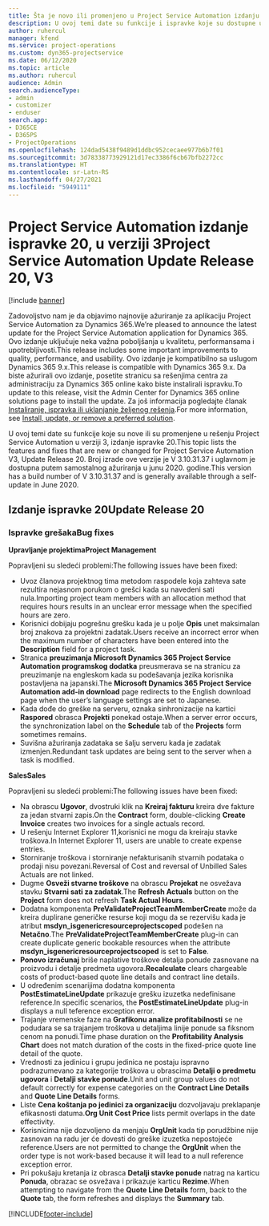 ```yaml
---
title: Šta je novo ili promenjeno u Project Service Automation izdanju ispravke 20 u verziji 3
description: U ovoj temi date su funkcije i ispravke koje su dostupne u Project Service Automation izdanju ispravke 20 u verziji 3
author: ruhercul
manager: kfend
ms.service: project-operations
ms.custom: dyn365-projectservice
ms.date: 06/12/2020
ms.topic: article
ms.author: ruhercul
audience: Admin
search.audienceType:
- admin
- customizer
- enduser
search.app:
- D365CE
- D365PS
- ProjectOperations
ms.openlocfilehash: 124dad5438f9489d1ddbc952cecaee977b6b7f01
ms.sourcegitcommit: 3d78338773929121d17ec3386f6cb67bfb2272cc
ms.translationtype: HT
ms.contentlocale: sr-Latn-RS
ms.lasthandoff: 04/27/2021
ms.locfileid: "5949111"
---
```

# <a name="project-service-automation-update-release-20-v3"></a><span data-ttu-id="fcc42-103">Project Service Automation izdanje ispravke 20, u verziji 3</span><span class="sxs-lookup"><span data-stu-id="fcc42-103">Project Service Automation Update Release 20, V3</span></span>

[!include [banner](../includes/psa-now-project-operations.md)]

<span data-ttu-id="fcc42-104">Zadovoljstvo nam je da objavimo najnovije ažuriranje za aplikaciju Project Service Automation za Dynamics 365.</span><span class="sxs-lookup"><span data-stu-id="fcc42-104">We’re pleased to announce the latest update for the Project Service Automation application for Dynamics 365.</span></span> <span data-ttu-id="fcc42-105">Ovo izdanje uključuje neka važna poboljšanja u kvalitetu, performansama i upotrebljivosti.</span><span class="sxs-lookup"><span data-stu-id="fcc42-105">This release includes some important improvements to quality, performance, and usability.</span></span> <span data-ttu-id="fcc42-106">Ovo izdanje je kompatibilno sa uslugom Dynamics 365 9.x.</span><span class="sxs-lookup"><span data-stu-id="fcc42-106">This release is compatible with Dynamics 365 9.x.</span></span> <span data-ttu-id="fcc42-107">Da biste ažurirali ovo izdanje, posetite stranicu sa rešenjima centra za administraciju za Dynamics 365 online kako biste instalirali ispravku.</span><span class="sxs-lookup"><span data-stu-id="fcc42-107">To update to this release, visit the Admin Center for Dynamics 365 online solutions page to install the update.</span></span> <span data-ttu-id="fcc42-108">Za još informacija pogledajte članak [Instaliranje, ispravka ili uklanjanje željenog rešenja](/power-platform/admin/install-remove-preferred-solution).</span><span class="sxs-lookup"><span data-stu-id="fcc42-108">For more information, see [Install, update, or remove a preferred solution](/power-platform/admin/install-remove-preferred-solution).</span></span>

<span data-ttu-id="fcc42-109">U ovoj temi date su funkcije koje su nove ili su promenjene u rešenju Project Service Automation u verziji 3, izdanje ispravke 20.</span><span class="sxs-lookup"><span data-stu-id="fcc42-109">This topic lists the features and fixes that are new or changed for Project Service Automation V3, Update Release 20.</span></span> <span data-ttu-id="fcc42-110">Broj izrade ove verzije je V 3.10.31.37 i uglavnom je dostupna putem samostalnog ažuriranja u junu 2020. godine.</span><span class="sxs-lookup"><span data-stu-id="fcc42-110">This version has a build number of V 3.10.31.37 and is generally available through a self-update in June 2020.</span></span>

## <a name="update-release-20"></a><span data-ttu-id="fcc42-111">Izdanje ispravke 20</span><span class="sxs-lookup"><span data-stu-id="fcc42-111">Update Release 20</span></span>

### <a name="bug-fixes"></a><span data-ttu-id="fcc42-112">Ispravke grešaka</span><span class="sxs-lookup"><span data-stu-id="fcc42-112">Bug fixes</span></span>

<span data-ttu-id="fcc42-113">**Upravljanje projektima**</span><span class="sxs-lookup"><span data-stu-id="fcc42-113">**Project Management**</span></span>

<span data-ttu-id="fcc42-114">Popravljeni su sledeći problemi:</span><span class="sxs-lookup"><span data-stu-id="fcc42-114">The following issues have been fixed:</span></span>

- <span data-ttu-id="fcc42-115">Uvoz članova projektnog tima metodom raspodele koja zahteva sate rezultira nejasnom porukom o grešci kada su navedeni sati nula.</span><span class="sxs-lookup"><span data-stu-id="fcc42-115">Importing project team members with an allocation method that requires hours results in an unclear error message when the specified hours are zero.</span></span>
- <span data-ttu-id="fcc42-116">Korisnici dobijaju pogrešnu grešku kada je u polje **Opis** unet maksimalan broj znakova za projektni zadatak.</span><span class="sxs-lookup"><span data-stu-id="fcc42-116">Users receive an incorrect error when the maximum number of characters have been entered into the **Description** field for a project task.</span></span>
- <span data-ttu-id="fcc42-117">Stranica **preuzimanja Microsoft Dynamics 365 Project Service Automation programskog dodatka** preusmerava se na stranicu za preuzimanje na engleskom kada su podešavanja jezika korisnika postavljena na japanski.</span><span class="sxs-lookup"><span data-stu-id="fcc42-117">The **Microsoft Dynamics 365 Project Service Automation add-in download** page redirects to the English download page when the user’s language settings are set to Japanese.</span></span>
- <span data-ttu-id="fcc42-118">Kada dođe do greške na serveru, oznaka sinhronizacije na kartici **Raspored** obrasca **Projekti** ponekad ostaje.</span><span class="sxs-lookup"><span data-stu-id="fcc42-118">When a server error occurs, the synchronization label on the **Schedule** tab of the **Projects** form sometimes remains.</span></span>
- <span data-ttu-id="fcc42-119">Suvišna ažuriranja zadataka se šalju serveru kada je zadatak izmenjen.</span><span class="sxs-lookup"><span data-stu-id="fcc42-119">Redundant task updates are being sent to the server when a task is modified.</span></span>

<span data-ttu-id="fcc42-120">**Sales**</span><span class="sxs-lookup"><span data-stu-id="fcc42-120">**Sales**</span></span>

<span data-ttu-id="fcc42-121">Popravljeni su sledeći problemi:</span><span class="sxs-lookup"><span data-stu-id="fcc42-121">The following issues have been fixed:</span></span>

- <span data-ttu-id="fcc42-122">Na obrascu **Ugovor**, dvostruki klik na **Kreiraj fakturu** kreira dve fakture za jedan stvarni zapis.</span><span class="sxs-lookup"><span data-stu-id="fcc42-122">On the **Contract** form, double-clicking **Create Invoice** creates two invoices for a single actuals record.</span></span>
- <span data-ttu-id="fcc42-123">U rešenju Internet Explorer 11,korisnici ne mogu da kreiraju stavke troškova.</span><span class="sxs-lookup"><span data-stu-id="fcc42-123">In Internet Explorer 11, users are unable to create expense entries.</span></span>
- <span data-ttu-id="fcc42-124">Storniranje troškova i storniranje nefakturisanih stvarnih podataka o prodaji nisu povezani.</span><span class="sxs-lookup"><span data-stu-id="fcc42-124">Reversal of Cost and reversal of Unbilled Sales Actuals are not linked.</span></span>
- <span data-ttu-id="fcc42-125">Dugme **Osveži stvarne troškove** na obrascu **Projekat** ne osvežava stavku **Stvarni sati za zadatak**.</span><span class="sxs-lookup"><span data-stu-id="fcc42-125">The **Refresh Actuals** button on the **Project** form does not refresh **Task Actual Hours**.</span></span>
- <span data-ttu-id="fcc42-126">Dodatna komponenta **PreValidateProjectTeamMemberCreate** može da kreira duplirane generičke resurse koji mogu da se rezervišu kada je atribut **msdyn_isgenericresourceprojectscoped** podešen na **Netačno**.</span><span class="sxs-lookup"><span data-stu-id="fcc42-126">The **PreValidateProjectTeamMemberCreate** plug-in can create duplicate generic bookable resources when the attribute **msdyn_isgenericresourceprojectscoped** is set to **False**.</span></span>
- <span data-ttu-id="fcc42-127">**Ponovo izračunaj** briše naplative troškove detalja ponude zasnovane na proizvodu i detalje predmeta ugovora.</span><span class="sxs-lookup"><span data-stu-id="fcc42-127">**Recalculate** clears chargeable costs of product-based quote line details and contract line details.</span></span>
- <span data-ttu-id="fcc42-128">U određenim scenarijima dodatna komponenta **PostEstimateLineUpdate** prikazuje grešku izuzetka nedefinisane reference.</span><span class="sxs-lookup"><span data-stu-id="fcc42-128">In specific scenarios, the **PostEstimateLineUpdate** plug-in displays a null teference exception error.</span></span>
- <span data-ttu-id="fcc42-129">Trajanje vremenske faze na **Grafikonu analize profitabilnosti** se ne podudara se sa trajanjem troškova u detaljima linije ponude sa fiksnom cenom na ponudi.</span><span class="sxs-lookup"><span data-stu-id="fcc42-129">Time phase duration on the **Profitability Analysis Chart** does not match duration of the costs in the fixed-price quote line detail of the quote.</span></span>
- <span data-ttu-id="fcc42-130">Vrednosti za jedinicu i grupu jedinica ne postaju ispravno podrazumevano za kategorije troškova u obrascima **Detalji o predmetu ugovora** i **Detalji stavke ponude**.</span><span class="sxs-lookup"><span data-stu-id="fcc42-130">Unit and unit group values do not default correctly for expense categories on the **Contract Line Details** and **Quote Line Details** forms.</span></span>
- <span data-ttu-id="fcc42-131">Liste **Cena koštanja po jedinici za organizaciju** dozvoljavaju preklapanje efikasnosti datuma.</span><span class="sxs-lookup"><span data-stu-id="fcc42-131">**Org Unit Cost Price** lists permit overlaps in the date effectivity.</span></span>
- <span data-ttu-id="fcc42-132">Korisnicima nije dozvoljeno da menjaju **OrgUnit** kada tip porudžbine nije zasnovan na radu jer će dovesti do greške izuzetka nepostojeće reference.</span><span class="sxs-lookup"><span data-stu-id="fcc42-132">Users are not permitted to change the **OrgUnit** when the order type is not work-based because it will lead to a null reference exception error.</span></span>
- <span data-ttu-id="fcc42-133">Pri pokušaju kretanja iz obrasca **Detalji stavke ponude** natrag na karticu **Ponuda**, obrazac se osvežava i prikazuje karticu **Rezime**.</span><span class="sxs-lookup"><span data-stu-id="fcc42-133">When attempting to navigate from the **Quote Line Details** form, back to the **Quote** tab, the form refreshes and displays the **Summary** tab.</span></span>


[!INCLUDE[footer-include](../includes/footer-banner.md)]